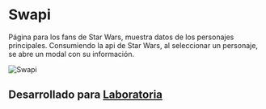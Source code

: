 # Swapi

Página para los fans de Star Wars, muestra datos de los personajes principales. Consumiendo la api de Star Wars, al seleccionar un personaje, se abre un modal con su información.

![Swapi](https://ibb.co/kuSzsS)

## Desarrollado para [Laboratoria](http://www.laboratoria.la/)